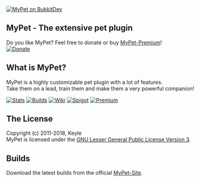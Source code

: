 [![MyPet on BukkitDev][Logo]][Homepage]
## MyPet - The extensive pet plugin

Do you like MyPet? Feel free to donate or buy [MyPet-Premium][Premium]!<br />
[![Donate](https://www.paypalobjects.com/en_US/i/btn/btn_donate_LG.gif)][Donate]

## What is MyPet?
MyPet is a highly customizable pet plugin with a lot of features.<br />
Take them on a lead, train them and make them a very powerful companion!

[![Stats][StatsImage]][Stats]
[![Builds][BuildsImage]][Builds]
[![Wiki][WikiImage]][Wiki]
[![Spigot][SpigotImage]][Spigot]
[![Premium][PremiumImage]][Premium]

## The License
Copyright (c) 2011-2018, Keyle<br />
MyPet is licensed under the [GNU Lesser General Public License Version 3][License].

## Builds
Download the latest builds from the official [MyPet-Site][Builds].


[Logo]: http://dl.keyle.de/images/logo.png
[License]: http://www.gnu.org/licenses/lgpl.html
[Donate]: http://www.paypal.com/cgi-bin/webscr?cmd=_s-xclick&hosted_button_id=TZD8FU8QMW53A&item_name=Donation+for+MyPet
[Stats]: https://bstats.org/plugin/bukkit/MyPet
[StatsImage]: http://dl.keyle.de/images/metrics.png
[Builds]: https://mypet-plugin.de/download
[BuildsImage]: http://dl.keyle.de/images/devbuilds.png
[Homepage]: https://mypet-plugin.de/
[Wiki]: https://wiki.mypet-plugin.de/
[WikiImage]: http://dl.keyle.de/images/wiki.png
[Spigot]: https://www.spigotmc.org/resources/mypet.12725/
[SpigotImage]: http://dl.keyle.de/images/spigot.png
[Premium]: https://www.spigotmc.org/resources/mypet-premium.17566/
[PremiumImage]: http://dl.keyle.de/images/mypet_premium.png